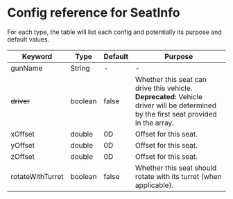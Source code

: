 # Config reference for SeatInfo

For each type, the table will list each config and potentially its purpose and default values.

| Keyword          | Type    | Default | Purpose                                                                                                                                  |
|------------------|---------|---------|------------------------------------------------------------------------------------------------------------------------------------------|
| gunName          | String  | -       | -                                                                                                                                        |
| ~~driver~~       | boolean | false   | Whether this seat can drive this vehicle.<br/>**Deprecated:** Vehicle driver will be determined by the first seat provided in the array. |
| xOffset          | double  | 0D      | Offset for this seat.                                                                                                                    |
| yOffset          | double  | 0D      | Offset for this seat.                                                                                                                    |
| zOffset          | double  | 0D      | Offset for this seat.                                                                                                                    |
| rotateWithTurret | boolean | false   | Whether this seat should rotate with its turret (when applicable).                                                                       |